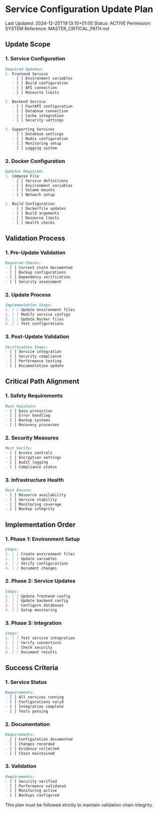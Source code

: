 # Service Configuration Update Plan
Last Updated: 2024-12-25T19:13:10+01:00
Status: ACTIVE
Permission: SYSTEM
Reference: MASTER_CRITICAL_PATH.md

## Update Scope

### 1. Service Configuration
```markdown
Required Updates:
1. Frontend Service
   - [ ] Environment variables
   - [ ] Build configuration
   - [ ] API connection
   - [ ] Resource limits

2. Backend Service
   - [ ] FastAPI configuration
   - [ ] Database connection
   - [ ] Cache integration
   - [ ] Security settings

3. Supporting Services
   - [ ] Database settings
   - [ ] Redis configuration
   - [ ] Monitoring setup
   - [ ] Logging system
```

### 2. Docker Configuration
```markdown
Updates Required:
1. Compose File
   - [ ] Service definitions
   - [ ] Environment variables
   - [ ] Volume mounts
   - [ ] Network setup

2. Build Configuration
   - [ ] Dockerfile updates
   - [ ] Build arguments
   - [ ] Resource limits
   - [ ] Health checks
```

## Validation Process

### 1. Pre-Update Validation
```markdown
Required Checks:
- [ ] Current state documented
- [ ] Backup configurations
- [ ] Dependency verification
- [ ] Security assessment
```

### 2. Update Process
```markdown
Implementation Steps:
1. [ ] Update environment files
2. [ ] Modify service configs
3. [ ] Update Docker files
4. [ ] Test configurations
```

### 3. Post-Update Validation
```markdown
Verification Steps:
- [ ] Service integration
- [ ] Security compliance
- [ ] Performance testing
- [ ] Documentation update
```

## Critical Path Alignment

### 1. Safety Requirements
```markdown
Must Maintain:
- [ ] Data protection
- [ ] Error handling
- [ ] Backup systems
- [ ] Recovery processes
```

### 2. Security Measures
```markdown
Must Verify:
- [ ] Access controls
- [ ] Encryption settings
- [ ] Audit logging
- [ ] Compliance status
```

### 3. Infrastructure Health
```markdown
Must Ensure:
- [ ] Resource availability
- [ ] Service stability
- [ ] Monitoring coverage
- [ ] Backup integrity
```

## Implementation Order

### 1. Phase 1: Environment Setup
```markdown
Steps:
1. [ ] Create environment files
2. [ ] Update variables
3. [ ] Verify configurations
4. [ ] Document changes
```

### 2. Phase 2: Service Updates
```markdown
Steps:
1. [ ] Update frontend config
2. [ ] Update backend config
3. [ ] Configure databases
4. [ ] Setup monitoring
```

### 3. Phase 3: Integration
```markdown
Steps:
1. [ ] Test service integration
2. [ ] Verify connections
3. [ ] Check security
4. [ ] Document results
```

## Success Criteria

### 1. Service Status
```markdown
Requirements:
- [ ] All services running
- [ ] Configurations valid
- [ ] Integration complete
- [ ] Tests passing
```

### 2. Documentation
```markdown
Requirements:
- [ ] Configuration documented
- [ ] Changes recorded
- [ ] Evidence collected
- [ ] Chain maintained
```

### 3. Validation
```markdown
Requirements:
- [ ] Security verified
- [ ] Performance validated
- [ ] Monitoring active
- [ ] Backups configured
```

This plan must be followed strictly to maintain validation chain integrity.
